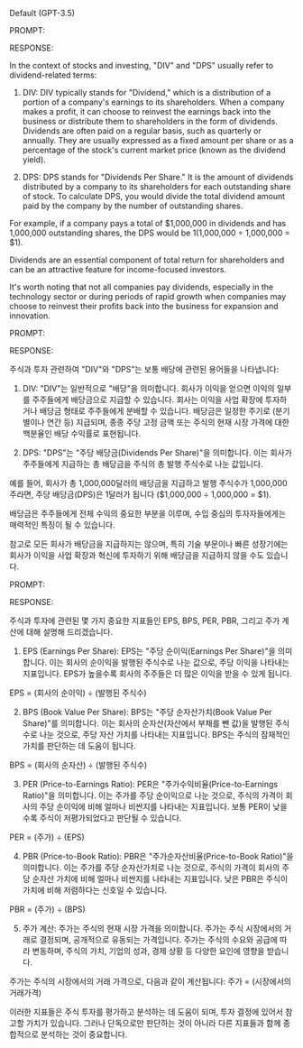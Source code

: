 Default (GPT-3.5)

PROMPT:

RESPONSE:

In the context of stocks and investing, "DIV" and "DPS" usually refer to dividend-related terms:

1. DIV: DIV typically stands for "Dividend," which is a distribution of a portion of a company's earnings to its shareholders. When a company makes a profit, it can choose to reinvest the earnings back into the business or distribute them to shareholders in the form of dividends. Dividends are often paid on a regular basis, such as quarterly or annually. They are usually expressed as a fixed amount per share or as a percentage of the stock's current market price (known as the dividend yield).

2. DPS: DPS stands for "Dividends Per Share." It is the amount of dividends distributed by a company to its shareholders for each outstanding share of stock. To calculate DPS, you would divide the total dividend amount paid by the company by the number of outstanding shares.

For example, if a company pays a total of $1,000,000 in dividends and has 1,000,000 outstanding shares, the DPS would be $1 ($1,000,000 ÷ 1,000,000 = $1).

Dividends are an essential component of total return for shareholders and can be an attractive feature for income-focused investors.

It's worth noting that not all companies pay dividends, especially in the technology sector or during periods of rapid growth when companies may choose to reinvest their profits back into the business for expansion and innovation.

PROMPT:

RESPONSE:

주식과 투자 관련하여 "DIV"와 "DPS"는 보통 배당에 관련된 용어들을 나타냅니다:

1. DIV: "DIV"는 일반적으로 "배당"을 의미합니다. 회사가 이익을 얻으면 이익의 일부를 주주들에게 배당금으로 지급할 수 있습니다. 회사는 이익을 사업 확장에 투자하거나 배당금 형태로 주주들에게 분배할 수 있습니다. 배당금은 일정한 주기로 (분기별이나 연간 등) 지급되며, 종종 주당 고정 금액 또는 주식의 현재 시장 가격에 대한 백분율인 배당 수익률로 표현됩니다.

2. DPS: "DPS"는 "주당 배당금(Dividends Per Share)"을 의미합니다. 이는 회사가 주주들에게 지급하는 총 배당금을 주식의 총 발행 주식수로 나눈 값입니다.

예를 들어, 회사가 총 1,000,000달러의 배당금을 지급하고 발행 주식수가 1,000,000주라면, 주당 배당금(DPS)은 1달러가 됩니다 ($1,000,000 ÷ 1,000,000 = $1).

배당금은 주주들에게 전체 수익의 중요한 부분을 이루며, 수입 중심의 투자자들에게는 매력적인 특징이 될 수 있습니다.

참고로 모든 회사가 배당금을 지급하지는 않으며, 특히 기술 부문이나 빠른 성장기에는 회사가 이익을 사업 확장과 혁신에 투자하기 위해 배당금을 지급하지 않을 수도 있습니다.

PROMPT:

RESPONSE:

주식과 투자에 관련된 몇 가지 중요한 지표들인 EPS, BPS, PER, PBR, 그리고 주가 계산에 대해 설명해 드리겠습니다.

1. EPS (Earnings Per Share): EPS는 "주당 순이익(Earnings Per Share)"을 의미합니다. 이는 회사의 순이익을 발행된 주식수로 나눈 값으로, 주당 이익을 나타내는 지표입니다. EPS가 높을수록 회사의 주주들은 더 많은 이익을 받을 수 있게 됩니다.

EPS = (회사의 순이익) ÷ (발행된 주식수)

2. BPS (Book Value Per Share): BPS는 "주당 순자산가치(Book Value Per Share)"를 의미합니다. 이는 회사의 순자산(자산에서 부채를 뺀 값)을 발행된 주식수로 나눈 것으로, 주당 자산 가치를 나타내는 지표입니다. BPS는 주식의 잠재적인 가치를 판단하는 데 도움이 됩니다.

BPS = (회사의 순자산) ÷ (발행된 주식수)

3. PER (Price-to-Earnings Ratio): PER은 "주가수익비율(Price-to-Earnings Ratio)"을 의미합니다. 이는 주가를 주당 순이익으로 나눈 것으로, 주식의 가격이 회사의 주당 순이익에 비해 얼마나 비싼지를 나타내는 지표입니다. 보통 PER이 낮을수록 주식이 저평가되었다고 판단될 수 있습니다.

PER = (주가) ÷ (EPS)

4. PBR (Price-to-Book Ratio): PBR은 "주가순자산비율(Price-to-Book Ratio)"을 의미합니다. 이는 주가를 주당 순자산가치로 나눈 것으로, 주식의 가격이 회사의 주당 순자산 가치에 비해 얼마나 비싼지를 나타내는 지표입니다. 낮은 PBR은 주식이 가치에 비해 저렴하다는 신호일 수 있습니다.

PBR = (주가) ÷ (BPS)

5. 주가 계산: 주가는 주식의 현재 시장 가격을 의미합니다. 주가는 주식 시장에서의 거래로 결정되며, 공개적으로 유동되는 가격입니다. 주가는 주식의 수요와 공급에 따라 변동하며, 주식의 가치, 기업의 성과, 경제 상황 등 다양한 요인에 영향을 받습니다.

주가는 주식의 시장에서의 거래 가격으로, 다음과 같이 계산됩니다: 주가 = (시장에서의 거래가격)

이러한 지표들은 주식 투자를 평가하고 분석하는 데 도움이 되며, 투자 결정에 있어서 참고할 가치가 있습니다. 그러나 단독으로만 판단하는 것이 아니라 다른 지표들과 함께 종합적으로 분석하는 것이 중요합니다.